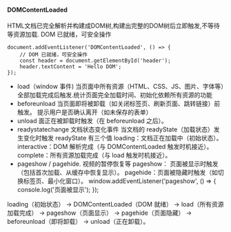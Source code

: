 #### DOMContentLoaded  
HTML文档已完全解析并构建成DOM树,构建出完整的DOM树后立即触发,不等待  <link> <img>等资源加载. DOM 已就绪，可安全操作
```
document.addEventListener('DOMContentLoaded', () => {
    // DOM 已就绪，可安全操作
    const header = document.getElementById('header');
    header.textContent = 'Hello DOM';
});
```


- load（window 事件) 当页面中所有资源（HTML、CSS、JS、图片、字体等）全部加载完成后触发.统计页面完全加载时间、初始化依赖所有资源的功能
- beforeunload 当页面即将被卸载（如关闭标签页、刷新页面、跳转链接）前触发。 提示用户是否确认离开（如未保存的表单）
- unload 面正在被卸载时触发（在 beforeunload 之后）。
- readystatechange 文档状态变化事件
    当文档的 readyState（加载状态）发生变化时触发 readyState 有三个值
    loading：文档正在加载中（初始状态）。
    interactive：DOM 解析完成（与 DOMContentLoaded 触发时机接近）。
    complete：所有资源加载完成（与 load 触发时机接近）。
- pageshow / pagehide. 视频的暂停恢复等
  pageshow： 页面被显示时触发（包括首次加载、从缓存中恢复显示）。
   pagehide：页面被隐藏时触发（如切换标签页、最小化窗口）。 
    window.addEventListener('pageshow', () => {
        console.log('页面被显示');
    });

loading（初始状态） → DOMContentLoaded（DOM 就绪） → load（所有资源加载完成） → pageshow（页面显示） → pagehide（页面隐藏） → beforeunload（即将卸载） →
unload（正在卸载）。
